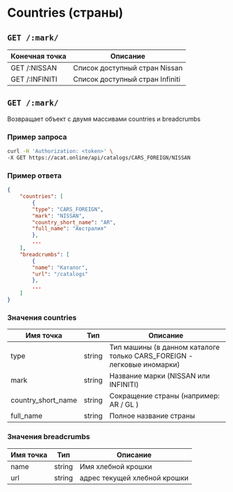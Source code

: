 # Countries (страны)

## `GET /:mark/`

<table>
    <thead>
        <tr>
            <th>Конечная точка</th>
            <th>Описание</th>
        </tr>
    </thead>
    <tbody>
        <tr>
            <td>GET /:NISSAN</td>
            <td>Список доступный стран Nissan</td>
        </tr>
        <tr>
            <td>GET /:INFINITI</td>
            <td>Список доступный стран Infiniti</td>
        </tr>
    </tbody>
</table>

[users]: /v3_resources/users.md
[channels]: /v3_resources/channels.md

## `GET /:mark/`

Возвращает объект с двумя массивами countries и breadcrumbs

### Пример запроса

```bash
curl -H 'Authorization: <token>' \
-X GET https://acat.online/api/catalogs/CARS_FOREIGN/NISSAN
```

### Пример ответа

```json
{
    "countries": [
        {
        "type": "CARS_FOREIGN",
        "mark": "NISSAN",
        "country_short_name": "AR",
        "full_name": "Австралия"
        },
        ...
    ],
    "breadcrumbs": [
        {
        "name": "Каталог",
        "url": "/catalogs"
        },
        ...
    ]
}
```

### Значения countries

| Имя точка | Тип | Описание |
| ---- | --------------- | --------------- |
| type | string | Тип машины (в данном каталоге только CARS_FOREIGN - легковые иномарки) |
| mark | string | Название марки (NISSAN или INFINITI) |
| country_short_name | string | Сокращение страны (например: AR / GL ) |
| full_name | string | Полное название страны |

### Значения breadcrumbs

| Имя точка | Тип | Описание |
| ---- | --------------- | --------------- |
| name | string | Имя хлебной крошки |
| url | string | адрес текущей хлебной крошки |